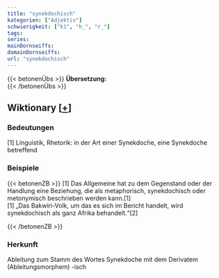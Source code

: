 ```yaml
---
title: "synekdochisch"
kategorien: ["Adjektiv"]
schwierigkeit: ["k1", "h_", "r_"]
tags:
series:
mainDornseiffs:
domainDornseiffs:
url: "synekdochisch"
---
```


{{< betonenÜbs >}}
**Übersetzung:**  
{{< /betonenÜbs >}}

## Wiktionary [[+](https://de.wiktionary.org/wiki/synekdochisch)]

### Bedeutungen
[1] Linguistik, Rhetorik: in der Art einer Synekdoche, eine Synekdoche betreffend  

### Beispiele
{{< betonenZB >}}
[1] Das Allgemeine hat zu dem Gegenstand oder der Handlung eine Beziehung, die als metaphorisch, synekdochisch oder metonymisch beschrieben werden kann.[1]  
[1] „Das Bakwiri-Volk, um das es sich im Bericht handelt, wird synekdochisch als ganz Afrika behandelt.“[2]  

{{< /betonenZB >}}
### Herkunft
Ableitung zum Stamm des Wortes Synekdoche mit dem Derivatem (Ableitungsmorphem) -isch  


